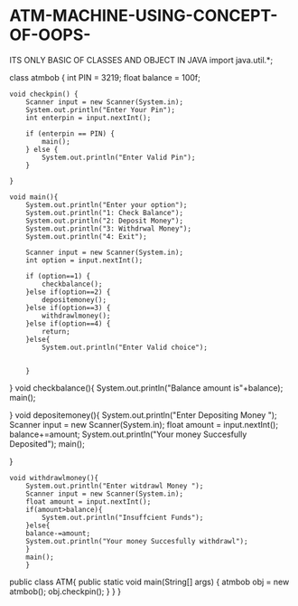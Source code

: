 # ATM-MACHINE-USING-CONCEPT-OF-OOPS-
ITS ONLY BASIC OF CLASSES AND OBJECT IN JAVA
import java.util.*;

class atmbob {
    int PIN = 3219;
    float balance = 100f;

    void checkpin() {
        Scanner input = new Scanner(System.in);
        System.out.println("Enter Your Pin");
        int enterpin = input.nextInt();

        if (enterpin == PIN) {
            main();
        } else {
            System.out.println("Enter Valid Pin");
        }
        
    }

    void main(){
        System.out.println("Enter your option");
        System.out.println("1: Check Balance");
        System.out.println("2: Deposit Money");
        System.out.println("3: Withdrwal Money");
        System.out.println("4: Exit");

        Scanner input = new Scanner(System.in);
        int option = input.nextInt();

        if (option==1) {
            checkbalance();
        }else if(option==2) {
            depositemoney();
        }else if(option==3) {
            withdrawlmoney();
        }else if(option==4) {
            return;
        }else{
            System.out.println("Enter Valid choice");


        }

}
   void checkbalance(){
       System.out.println("Balance amount is"+balance);
       main();

   }
   void depositemoney(){
       System.out.println("Enter Depositing Money ");
       Scanner input = new Scanner(System.in);
       float amount = input.nextInt();
       balance+=amount;
       System.out.println("Your money Succesfully Deposited");
       main();

   }

    void withdrawlmoney(){
        System.out.println("Enter witdrawl Money ");
        Scanner input = new Scanner(System.in);
        float amount = input.nextInt();
        if(amount>balance){
            System.out.println("Insuffcient Funds");
        }else{
        balance-=amount;
        System.out.println("Your money Succesfully withdrawl");
        }
        main();
        }
    



public class ATM{
    public static void main(String[] args) {
      atmbob obj = new atmbob();
        obj.checkpin();
    }
}
}
